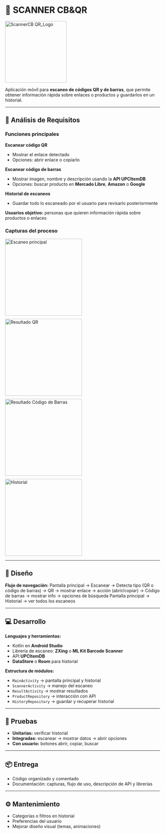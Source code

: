 # 📱 SCANNER CB&QR
<img width="200" alt="ScannerCB QR_Logo" src="https://github.com/user-attachments/assets/983e133b-390e-474b-8959-8bbd2cbf5015" />

Aplicación móvil para **escaneo de códigos QR y de barras**, que permite obtener información rápida sobre enlaces o productos y guardarlos en un historial.

---

## 📝 Análisis de Requisitos

### Funciones principales

**Escanear código QR**
- Mostrar el enlace detectado  
- Opciones: abrir enlace o copiarlo  

**Escanear código de barras**
- Mostrar imagen, nombre y descripción usando la **API UPCItemDB**  
- Opciones: buscar producto en **Mercado Libre**, **Amazon** o **Google**  

**Historial de escaneos**
- Guardar todo lo escaneado por el usuario para revisarlo posteriormente  

**Usuarios objetivo:** personas que quieren información rápida sobre productos o enlaces  

### Capturas del proceso
<div style="display: flex; flex-wrap: wrap; gap: 10px;">
  <img src="https://github.com/user-attachments/assets/109ba4ee-8671-4927-9456-65f0c64101fe" width="250" alt="Escaneo principal" />
  <img src="https://github.com/user-attachments/assets/c055438d-c3ca-4fcc-9ffe-3e060d961f3f" width="250" alt="Resultado QR" />
  <img src="https://github.com/user-attachments/assets/dcef1c22-8663-41ef-8bbd-88334d2b28e8" width="250" alt="Resultado Código de Barras" />
  <img src="https://github.com/user-attachments/assets/ea939495-4132-4b1a-9f79-8d99b0edf4c1" width="250" alt="Historial" />
</div>

---

## 🎨 Diseño

**Flujo de navegación:**
Pantalla principal → Escanear → Detecta tipo (QR o código de barras)
→ QR → mostrar enlace → acción (abrir/copiar)
→ Código de barras → mostrar info → opciones de búsqueda
Pantalla principal → Historial → ver todos los escaneos


---

## 💻 Desarrollo

**Lenguajes y herramientas:**
- Kotlin en **Android Studio**  
- Librería de escaneo: **ZXing** o **ML Kit Barcode Scanner**  
- API **UPCItemDB**  
- **DataStore** o **Room** para historial  

**Estructura de módulos:**
- `MainActivity` → pantalla principal y historial  
- `ScannerActivity` → manejo del escaneo  
- `ResultActivity` → mostrar resultados  
- `ProductRepository` → interacción con API  
- `HistoryRepository` → guardar y recuperar historial  

---

## 🧪 Pruebas
- **Unitarias:** verificar historial  
- **Integradas:** escanear → mostrar datos → abrir opciones  
- **Con usuario:** botones abrir, copiar, buscar  

---

## 📦 Entrega
- Código organizado y comentado  
- Documentación: capturas, flujo de uso, descripción de API y librerías  

---

## ⚙️ Mantenimiento
- Categorías o filtros en historial  
- Preferencias del usuario  
- Mejorar diseño visual (temas, animaciones)  
